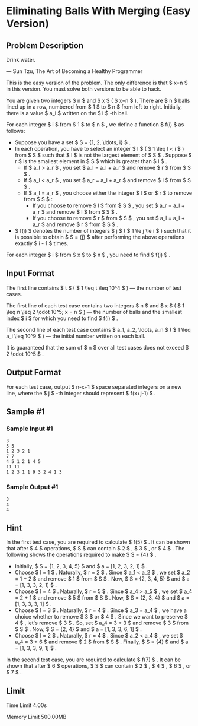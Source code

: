 # Eliminating Balls With Merging (Easy Version)

## Problem Description

Drink water.

— Sun Tzu, The Art of Becoming a Healthy Programmer



This is the easy version of the problem. The only difference is that $ x=n $ in this version. You must solve both versions to be able to hack.

You are given two integers $ n $ and $ x $ ( $ x=n $ ). There are $ n $ balls lined up in a row, numbered from $ 1 $ to $ n $ from left to right. Initially, there is a value $ a_i $ written on the $ i $ -th ball.

For each integer $ i $ from $ 1 $ to $ n $ , we define a function $ f(i) $ as follows:

- Suppose you have a set $ S = \{1, 2, \ldots, i\} $ .
- In each operation, you have to select an integer $ l $ ( $ 1 \leq l < i $ ) from $ S $ such that $ l $ is not the largest element of $ S $ . Suppose $ r $ is the smallest element in $ S $ which is greater than $ l $ .
  - If $ a_l > a_r $ , you set $ a_l = a_l + a_r $ and remove $ r $ from $ S $ .
  - If $ a_l < a_r $ , you set $ a_r = a_l + a_r $ and remove $ l $ from $ S $ .
  - If $ a_l = a_r $ , you choose either the integer $ l $ or $ r $ to remove from $ S $ : 
      - If you choose to remove $ l $ from $ S $ , you set $ a_r = a_l + a_r $ and remove $ l $ from $ S $ .
      - If you choose to remove $ r $ from $ S $ , you set $ a_l = a_l + a_r $ and remove $ r $ from $ S $ .
- $ f(i) $ denotes the number of integers $ j $ ( $ 1 \le j \le i $ ) such that it is possible to obtain $ S = \{j\} $ after performing the above operations exactly $ i - 1 $ times.

For each integer $ i $ from $ x $ to $ n $ , you need to find $ f(i) $ .

## Input Format

The first line contains $ t $ ( $ 1 \leq t \leq 10^4 $ ) — the number of test cases.

The first line of each test case contains two integers $ n $ and $ x $ ( $ 1 \leq n \leq 2 \cdot 10^5; x = n $ ) — the number of balls and the smallest index $ i $ for which you need to find $ f(i) $ .

The second line of each test case contains $ a_1, a_2, \ldots, a_n $ ( $ 1 \leq a_i \leq 10^9 $ ) — the initial number written on each ball.

It is guaranteed that the sum of $ n $ over all test cases does not exceed $ 2 \cdot 10^5 $ .

## Output Format

For each test case, output $ n-x+1 $ space separated integers on a new line, where the $ j $ -th integer should represent $ f(x+j-1) $ .

## Sample #1

### Sample Input #1

```
3
5 5
1 2 3 2 1
7 7
4 5 1 2 1 4 5
11 11
1 2 3 1 1 9 3 2 4 1 3
```

### Sample Output #1

```
3
4
4
```

## Hint

In the first test case, you are required to calculate $ f(5) $ . It can be shown that after $ 4 $ operations, $ S $ can contain $ 2 $ , $ 3 $ , or $ 4 $ . The following shows the operations required to make $ S = \{4\} $ .

- Initially, $ S = \{1, 2, 3, 4, 5\} $ and $ a = [1, 2, 3, 2, 1] $ .
- Choose $ l = 1 $ . Naturally, $ r = 2 $ . Since $ a_1 < a_2 $ , we set $ a_2 = 1 + 2 $ and remove $ 1 $ from $ S $ . Now, $ S = \{2, 3, 4, 5\} $ and $ a = [1, 3, 3, 2, 1] $ .
- Choose $ l = 4 $ . Naturally, $ r = 5 $ . Since $ a_4 > a_5 $ , we set $ a_4 = 2 + 1 $ and remove $ 5 $ from $ S $ . Now, $ S = \{2, 3, 4\} $ and $ a = [1, 3, 3, 3, 1] $ .
- Choose $ l = 3 $ . Naturally, $ r = 4 $ . Since $ a_3 = a_4 $ , we have a choice whether to remove $ 3 $ or $ 4 $ . Since we want to preserve $ 4 $ , let's remove $ 3 $ . So, set $ a_4 = 3 + 3 $ and remove $ 3 $ from $ S $ . Now, $ S = \{2, 4\} $ and $ a = [1, 3, 3, 6, 1] $ .
- Choose $ l = 2 $ . Naturally, $ r = 4 $ . Since $ a_2 < a_4 $ , we set $ a_4 = 3 + 6 $ and remove $ 2 $ from $ S $ . Finally, $ S = \{4\} $ and $ a = [1, 3, 3, 9, 1] $ .

In the second test case, you are required to calculate $ f(7) $ . It can be shown that after $ 6 $ operations, $ S $ can contain $ 2 $ , $ 4 $ , $ 6 $ , or $ 7 $ .

## Limit



Time Limit
4.00s

Memory Limit
500.00MB